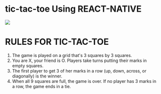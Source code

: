 # tic-tac-toe Using REACT-NATIVE

<img src="https://user-images.githubusercontent.com/47691119/89095311-5334d200-d3ea-11ea-8937-1bb38a7ce542.png">

# RULES FOR TIC-TAC-TOE

1. The game is played on a grid that's 3 squares by 3 squares.
2. You are X, your friend is O. Players take turns putting their marks in empty squares.
3. The first player to get 3 of her marks in a row (up, down, across, or diagonally) is the winner.
4. When all 9 squares are full, the game is over. If no player has 3 marks in a row, the game ends in a tie.
